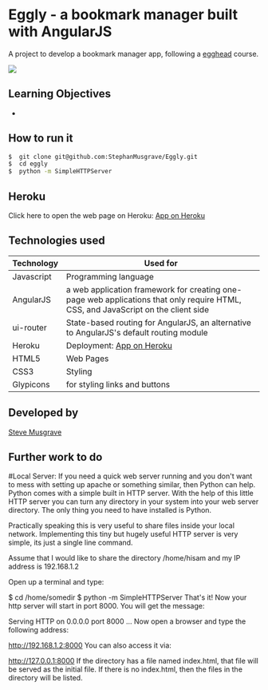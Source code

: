 # Eggly - a bookmark manager built with AngularJS


A project to develop a bookmark manager app, following a [egghead] course.

![](public/IMG_1456.JPG)

## Learning Objectives
- 

## How to run it
```sh
$  git clone git@github.com:StephanMusgrave/Eggly.git
$  cd eggly
$  python -m SimpleHTTPServer

```

Heroku
----
Click here to open the web page on Heroku: [App on Heroku]

## Technologies used

|Technology                 |Used for                        |
|---------------------------|--------------------------------|
|Javascript                 |Programming language            |
|AngularJS                  |a web application framework for creating one-page web applications that only require HTML, CSS, and JavaScript on the client side |
|ui-router                  |State-based routing for AngularJS, an alternative to AngularJS's default routing module |
|Heroku                     |Deployment: [App on Heroku]     |
|HTML5                      |Web Pages                       |
|CSS3                       |Styling                         |
|Glypicons                  |for styling links and buttons   |

## Developed by

[Steve Musgrave]

## Further work to do

[Steve Musgrave]:https://github.com/StephanMusgrave
[App on Heroku]:https://eggly-musgrave.herokuapp.com/
[egghead]:https://egghead.io/


#Local Server:
If you need a quick web server running and you don't want to mess with setting up apache or something similar, then Python can help. Python comes with a simple built in HTTP server. With the help of this little HTTP server you can turn any directory in your system into your web server directory. The only thing you need to have installed is Python.

Practically speaking this is very useful to share files inside your local network. Implementing this tiny but hugely useful HTTP server is very simple, its just a single line command.

Assume that I would like to share the directory /home/hisam and my IP address is 192.168.1.2

Open up a terminal and type:

$ cd /home/somedir
$ python -m SimpleHTTPServer
That's it! Now your http server will start in port 8000. You will get the message:

Serving HTTP on 0.0.0.0 port 8000 ...
Now open a browser and type the following address:

http://192.168.1.2:8000
You can also access it via:

http://127.0.0.1:8000
If the directory has a file named index.html, that file will be served as the initial file. If there is no index.html, then the files in the directory will be listed.

